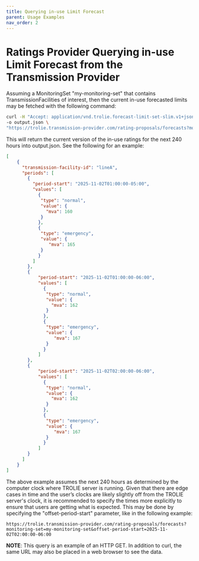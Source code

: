 ```yaml
---
title: Querying in-use Limit Forecast
parent: Usage Examples
nav_order: 2
---
```


# Ratings Provider Querying in-use Limit Forecast from the Transmission Provider

Assuming a MonitoringSet "my-monitoring-set" that contains TransmissionFacilities of interest, then the current in-use forecasted limits may be fetched with the following command:

```bash
curl -H "Accept: application/vnd.trolie.forecast-limit-set-slim.v1+json" \
-o output.json \
"https://trolie.transmission-provider.com/rating-proposals/forecasts?monitoring-set=my-monitoring-set"
```

This will return the current version of the in-use ratings for the next 240 hours into output.json.  See the following for an example:

```json
[
    { 
      "transmission-facility-id": "lineA",
      "periods": [
        {
          "period-start": "2025-11-02T01:00:00-05:00",
          "values": [
            {
             "type": "normal",
             "value": {
               "mva": 160
             }
            },
            {
             "type": "emergency",
             "value": {
                "mva": 165
             }
            }
          ]
        },
        {
            "period-start": "2025-11-02T01:00:00-06:00",
            "values": [
              {
               "type": "normal",
               "value": {
                 "mva": 162
               }
              },
              {
               "type": "emergency",
               "value": {
                  "mva": 167
               }
              }
            ]
        }, 
        {
            "period-start": "2025-11-02T02:00:00-06:00",
            "values": [
              {
               "type": "normal",
               "value": {
                 "mva": 162
               }
              },
              {
               "type": "emergency",
               "value": {
                  "mva": 167
               }
              }
            ]
        }              
      ]
    }
]
```

The above example assumes the next 240 hours as determined by the computer clock where TROLIE server is running.  Given that there are edge cases in time and the user’s clocks are likely slightly off from the TROLIE server's clock, it is recommended to specify the times more explicitly to ensure that users are getting what is expected.  This may be done by specifying the "offset-period-start" parameter, like in the following example:

```
https://trolie.transmission-provider.com/rating-proposals/forecasts?monitoring-set=my-monitoring-set&offset-period-start=2025-11-02T02:00:00-06:00
```

**NOTE**: This query is an example of an HTTP GET.  In addition to curl, the same URL may also be placed in a web browser to see the data.  
